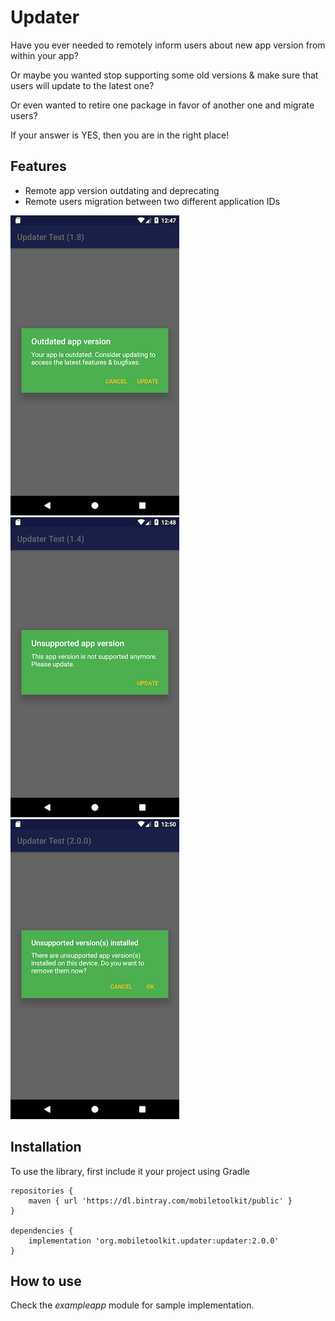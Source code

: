 # Updater

Have you ever needed to remotely inform users about new app version from within your app?

Or maybe you wanted stop supporting some old versions & make sure that users will update to the latest one?

Or even wanted to retire one package in favor of another one and migrate users?

If your answer is YES, then you are in the right place!


## Features

 * Remote app version outdating and deprecating
 * Remote users migration between two different application IDs


![outdated](screenshots/outdated.png)
![unsupported](screenshots/unsupported.png)
![uninstall](screenshots/uninstall.png)


## Installation

To use the library, first include it your project using Gradle


    repositories {
        maven { url 'https://dl.bintray.com/mobiletoolkit/public' }
    }

	dependencies {
	    implementation 'org.mobiletoolkit.updater:updater:2.0.0'
	}



## How to use

Check the *exampleapp* module for sample implementation.
